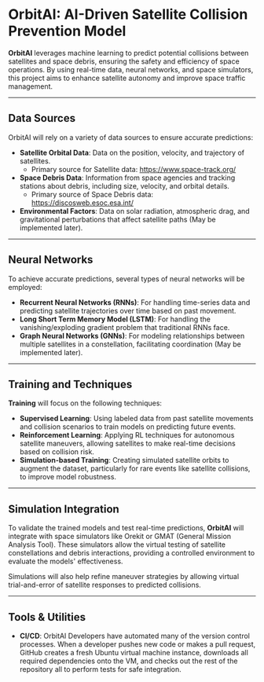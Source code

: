 # OrbitAI: AI-Driven Satellite Collision Prevention Model

**OrbitAI** leverages machine learning to predict potential collisions between satellites and space debris, ensuring the safety and efficiency of space operations. By using real-time data, neural networks, and space simulators, this project aims to enhance satellite autonomy and improve space traffic management.

---

## Data Sources

OrbitAI will rely on a variety of data sources to ensure accurate predictions:

- **Satellite Orbital Data**: Data on the position, velocity, and trajectory of satellites.
   - Primary source for Satellite data: https://www.space-track.org/
- **Space Debris Data**: Information from space agencies and tracking stations about debris, including size, velocity, and orbital details.
   - Primary source of Space Debris data: https://discosweb.esoc.esa.int/
- **Environmental Factors**: Data on solar radiation, atmospheric drag, and gravitational perturbations that affect satellite paths (May be implemented later).


---

## Neural Networks

To achieve accurate predictions, several types of neural networks will be employed:

- **Recurrent Neural Networks (RNNs)**: For handling time-series data and predicting satellite trajectories over time based on past movement.
- **Long Short Term Memory Model (LSTM)**: For handling the vanishing/exploding gradient problem that traditional RNNs face.
- **Graph Neural Networks (GNNs)**: For modeling relationships between multiple satellites in a constellation, facilitating coordination (May be implemented later).


---

## Training and Techniques

**Training** will focus on the following techniques:

- **Supervised Learning**: Using labeled data from past satellite movements and collision scenarios to train models on predicting future events.
- **Reinforcement Learning**: Applying RL techniques for autonomous satellite maneuvers, allowing satellites to make real-time decisions based on collision risk.
- **Simulation-based Training**: Creating simulated satellite orbits to augment the dataset, particularly for rare events like satellite collisions, to improve model robustness.


---

## Simulation Integration

To validate the trained models and test real-time predictions, **OrbitAI** will integrate with space simulators like Orekit or GMAT (General Mission Analysis Tool). These simulators allow the virtual testing of satellite constellations and debris interactions, providing a controlled environment to evaluate the models' effectiveness.

Simulations will also help refine maneuver strategies by allowing virtual trial-and-error of satellite responses to predicted collisions.


---

## Tools & Utilities

- **CI/CD**: OrbitAI Developers have automated many of the version control processes. When a developer pushes new code or makes a pull request, GitHub creates a fresh Ubuntu virtual machine instance, downloads all required dependencies onto the VM, and checks out the rest of the repository all to perform tests for safe integration.

